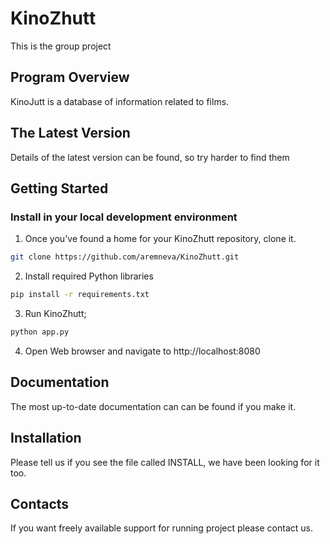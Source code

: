 # KinoZhutt

This is the group project
    
## Program Overview

KinoJutt is a database of information related to films.
    

## The Latest Version

Details of the latest version can be found, so try harder to find them

## Getting Started 

### Install in your local development environment

1. Once you've found a home for your KinoZhutt repository, clone it.
```bash
git clone https://github.com/aremneva/KinoZhutt.git
```
2. Install required Python libraries
```bash
pip install -r requirements.txt
```
3. Run KinoZhutt;
```bash
python app.py
```
4. Open Web browser and navigate to http://localhost:8080 

## Documentation

The most up-to-date documentation can can be found if you make it.
    

## Installation

Please tell us if you see the file called INSTALL, we have been looking for it too. 

    
## Contacts

If you want freely available support for running project please contact us.

